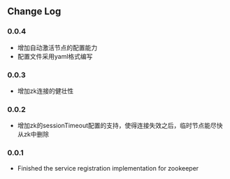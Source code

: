 ## Change Log

### 0.0.4 
- 增加自动激活节点的配置能力
- 配置文件采用yaml格式编写

### 0.0.3
- 增加zk连接的健壮性

### 0.0.2
- 增加zk的sessionTimeout配置的支持，使得连接失效之后，临时节点能尽快从zk中删除

### 0.0.1

- Finished the service registration implementation for zookeeper